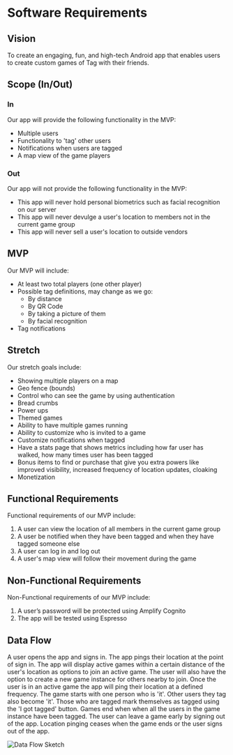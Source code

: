 # Software Requirements

## Vision
To create an engaging, fun, and high-tech Android app that enables users to create custom games of Tag with their friends.

## Scope (In/Out)
### In
Our app will provide the following functionality in the MVP:
* Multiple users
* Functionality to 'tag' other users
* Notifications when users are tagged
* A map view of the game players

### Out
Our app will not provide the following functionality in the MVP:
* This app will never hold personal biometrics such as facial recognition on our server
* This app will never devulge a user's location to members not in the current game group
* This app will never sell a user's location to outside vendors

## MVP
Our MVP will include:
* At least two total players (one other player) 
* Possible tag definitions, may change as we go:
    * By distance
    * By QR Code 
    * By taking a picture of them
    * By facial recognition 
* Tag notifications

## Stretch
Our stretch goals include:
* Showing multiple players on a map
* Geo fence (bounds)
* Control who can see the game by using authentication
* Bread crumbs
* Power ups
* Themed games
* Ability to have multiple games running
* Ability to customize who is invited to a game
* Customize notifications when tagged
* Have a stats page that shows metrics including how far user has walked, how many times user has been tagged
* Bonus items to find or purchase that give you extra powers like improved visibility, increased frequency of location updates, cloaking
* Monetization

## Functional Requirements
Functional requirements of our MVP include:
1.	A user can view the location of all members in the current game group
2.	A user be notified when they have been tagged and when they have tagged someone else
3.	A user can log in and log out
4. A user's map view will follow their movement during the game

## Non-Functional Requirements
Non-Functional requirements of our MVP include:
1.	A user’s password will be protected using Amplify Cognito
2. The app will be tested using Espresso

## Data Flow 
A user opens the app and signs in. The app pings their location at the point of sign in. The app will display active games within a certain distance of the user's location as options to join an active game. The user will also have the option to create a new game instance for others nearby to join. Once the user is in an active game the app will ping their location at a defined frequency. The game starts with one person who is 'it'. Other users they tag also become 'it'. Those who are tagged mark themselves as tagged using the 'I got tagged' button. Games end when when all the users in the game instance have been tagged. The user can leave a game early by signing out of the app. Location pinging ceases when the game ends or the user signs out of the app.

![Data Flow Sketch]()
